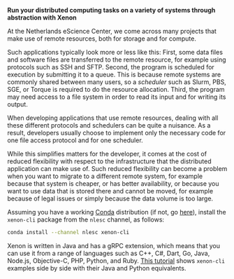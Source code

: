 **Run your distributed computing tasks on a variety of systems through abstraction with Xenon**

At the Netherlands eScience Center, we come across many projects that make use of remote resources, both for storage and for compute. 

Such applications typically look more or less like this: First, some data files and software files are transferred to the remote resource, for example using protocols such as SSH and SFTP. Second, the program is scheduled for execution by submitting it to a queue. This is because remote systems are commonly shared between many users, so a _scheduler_ such as Slurm, PBS, SGE, or Torque is required to do the resource allocation. Third, the program may need access to a file system in order to read its input and for writing its output.

When developing applications that use remote resources, dealing with all these different protocols and schedulers can be quite a nuisance. As a result, developers usually choose to implement only the necessary code for one file access protocol and for one scheduler.

While this simplifies matters for the developer, it comes at the cost of reduced flexibility with respect to the infrastructure that the distributed application can make use of. Such reduced flexibility can become a problem when you want to migrate to a different remote system, for example because that system is cheaper, or has better availability, or because you want to use data that is stored there and cannot be moved, for example because of legal issues or simply because the data volume is too large. 








Assuming you have a working [Conda](https://conda.io/docs/) distribution (if not, go [here](https://conda.io/docs/user-guide/install/index.html#)), install the ``xenon-cli`` package from the ``nlesc`` channel, as follows:

```bash
conda install --channel nlesc xenon-cli
```

Xenon is written in Java and has a gRPC extension, which means that you can use it from a range of languages such as C++, C#, Dart, Go, Java, Node.js, Objective-C, PHP, Python, and Ruby. [This tutorial](https://xenonrse2017.readthedocs.io/en/latest/) shows ``xenon-cli`` examples side by side with their Java and Python equivalents.

<!-- 

arnold wanted to do an analysis on big data
one half of the data was at X, the other at Y
the data was on-premises only? but too big to copy anyway 


Arnold's case:

2 data sets:

- 'donors'
- 'cell lines'

4 algorithms

- Manta
- DELLY
- LUMPY
- GRIDSS

3 hardwares

- UMCU (Grid Engine; development)
- DAS-5 (Slurm; development)
- Cartesius (Slurm; production)


we can now sample a complete DNA
doing so generates a lot of data
?@ arnold: how much data for one person / just the raw data
there is a lot of potential in these data, but: systematic and comprehensive analysis of these data remains challenging 
?@ arnold: why is detection and interpretation of structural variations more difficult than other problems?

(assert: detection and interpretation of structural variations in cancer genomes is important)
?@arnold: why cancer genomes

how does detection and interpretation of structural variations work

?@arnold how do you define a sv caller?

types of analysis that help detect and interpret structural variations
- split read
- discordantly aligned read pairs
- discordantly aligned read depth
- local short read assembly
    - sensitivity and specificity of resulting SV call sets (?@ arnold no idea what that means)

workflows are able to combine tools written in different languages.
we used snakemake to tie the components together. snakemake includes support for
distributed computing, which allows applications to run in parallel using
multiple compute nodes.

Portable distributed-computing workflows through abstraction with Xenon
Make your distributed-computing Snakemake recipes portable with Xenon
Make your distributed-computing workflows portable with Xenon
Portable workflows through abstraction with Xenon

workflow to do <something important> using 4 reference tools.
each tool requires its own environment.
we solved the environments problem using conda
we wrote down the steps of the workflow in a snakemake recipe
conda gives us the environment (either as virtual environment or through the use of containers)
snakemake ties everything together in the right order

we wanted to run the workflow on two datasets: bla and bla
what made this challenging was that the data could not be moved due to privacy reasons.
so needed to do the analysis using on-premises compute infrastructure
problem: one was slurm the other sge

(maybe sidenote: this is a manifestation of larger problem, namely difficulty of reproducibility when it comes to distributed computing)

snakemake has support for slurm (?) but not SGE.

we solved the distributed-computing problem using xenon-cli

?@arnikz: can we show a side-by-side diff of the workflow with changes highlighted?

-->




